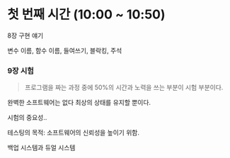 # 첫 번째 시간 (10:00 ~ 10:50)

8장 구현 얘기

변수 이름, 함수 이름, 들여쓰기, 블락킹, 주석

### 9장 시험

> 프로그램을 짜는 과정 중에 50%의 시간과 노력을 쓰는 부분이 시험 부분이다.

완벽한 소프트웨어는 없다 최상의 상태를 유지할 뿐이다.

시험의 중요성..

테스팅의 목적: 소프트웨어의 신뢰성을 높이기 위함.

백업 시스템과 듀얼 시스템
